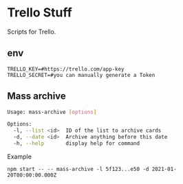 # Trello Stuff

Scripts for Trello.

## env

```
TRELLO_KEY=#https://trello.com/app-key
TRELLO_SECRET=#you can manually generate a Token
```

## Mass archive

```sh
Usage: mass-archive [options]

Options:
  -l, --list <id>  ID of the list to archive cards
  -d, --date <id>  Archive anything before this date
  -h, --help       display help for command
```

Example

```
npm start -- -- mass-archive -l 5f123...e50 -d 2021-01-20T00:00:00.000Z
```
